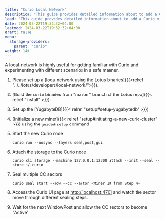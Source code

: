 ```yaml
---
title: "Curio Local Network"
description: "This guide provides detailed information about to add a Curio miner to local network"
lead: "This guide provides detailed information about to add a Curio miner to local network"
date: 2024-03-22T19:32:32+04:00
lastmod: 2024-03-22T19:32:32+04:00
draft: false
menu:
  storage-providers:
    parent: "curio"
weight: 140
---
```

A local-network is highly useful for getting familiar with Curio and experimenting with different scenarios in a safe manner.

1. Please set up a [local network using the Lotus binaries]({{<relref "../../lotus/developers/local-network/">}}).
2. [Build the `curio` binaries from "master" branch of the Lotus repo]({{< relref "install" >}}).
3. Set up the [YugabyteDB]({{< relref "setup#setup-yugabytedb" >}})
4. [Initialize a new miner]({{< relref "setup#initiating-a-new-curio-cluster" >}}) using the `guided-setup` command
5. Start the new Curio node

    ```
   curio run --nosync --layers seal,post,gui
   ```

6. Attach the storage to the Curio node

    ```
   curio cli storage --machine 127.0.0.1:12300 attach --init --seal --store ~/.curio
   ```

7. Seal multiple CC sectors

    ```
   curio seal start --now --cc --actor <Miner ID from Step 4>
   ```

8. Access the Curio UI page at [http://localhost:4701](http://localhost:4701) and watch the sector move through different sealing steps.
9. Wait for the next WindowPost and allow the CC sectors to become "Active"
